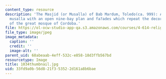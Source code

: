 ```yaml
---
content_type: resource
description: 'The Masjid (or Musalla) of Bab Mardum, Toledo(ca. 999): A neighborhood
  musalla with an open nine-bay plan and fa?ades which repeat the decorative program
  of the great mosque of Cordoba.'
file: https://ol-ocw-studio-app-qa.s3.amazonaws.com/courses/4-614-religious-architecture-and-islamic-cultures-fall-2002/33fd9a0b56d821f353522d161a8b6bae_1034thumbnail.jpg
file_type: image/jpeg
image_metadata:
  caption: ''
  credit: ''
  image-alt: ''
parent_uid: 68abeaab-4eff-532c-e858-18d3ffb567bd
resourcetype: Image
title: 1034thumbnail.jpg
uid: 33fd9a0b-56d8-21f3-5352-2d161a8b6bae
---
```


